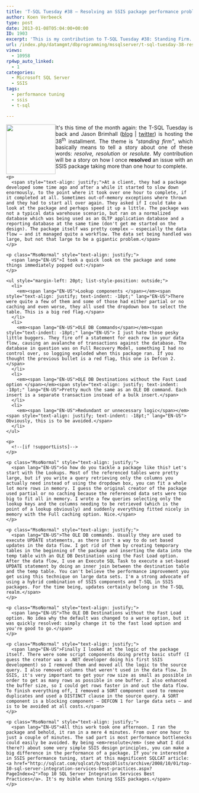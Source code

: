 ```yaml
---
title: 'T-SQL Tuesday #38 – Resolving an SSIS package performance problem'
author: Koen Verbeeck
type: post
date: 2013-01-08T05:04:00+00:00
ID: 1903
excerpt: 'This is my contribution to T-SQL Tuesday #38: Standing Firm. I describe how I resolved an SSIS package performance issue.'
url: /index.php/datamgmt/dbprogramming/mssqlserver/t-sql-tuesday-38-resolving/
views:
  - 10958
rp4wp_auto_linked:
  - 1
categories:
  - Microsoft SQL Server
  - SSIS
tags:
  - performance tuning
  - ssis
  - t-sql

---
```

<p class="MsoNormal" style="text-align: justify;">
  <span lang="EN-US"> </span>
</p>

<div class="image_block" style="text-align: justify;">
  <div class="image_block" style="text-align: justify;">
    <a href="http://jasonbrimhall.info/2013/01/02/t-sql-tuesday-38-standing-firm/"><img style="float: left;" src="https://lessthandot.z19.web.core.windows.net/wp-content/uploads/users/koenverbeeck/TSQL2sday37/TSQL2sday.PNG?mtime=1355209029" alt="" width="133" height="134" /></a>
  </div>
  
  <p>
    It's this time of the month again: the T-SQL Tuesday is back and Jason Brimhall (<a href="http://jasonbrimhall.info/">blog</a> | <a href="https://twitter.com/sqlrnnr">twitter</a>) is hosting the 38<sup>th</sup> installment. The theme is <em>"standing firm"</em>, which basically means to tell a story about one of these words: <em>resolve, resolution</em> or <em>resolute</em>. My contribution will be a story on how I once <strong>resolved<em> </em></strong>an issue with an SSIS package taking more than one hour to complete.</div> 
    
    <p>
      <span style="text-align: justify;">At a client, they had a package developed some time ago and after a while it started to slow down enormously, to the point where it took over one hour to complete, if it completed at all. Sometimes out-of-memory exceptions where thrown and they had to start all over again. They asked if I could take a look at the package and perhaps speed it up a little. The package was not a typical data warehouse scenario, but ran on a normalized database which was being used as an OLTP application database and a reporting database at the same time (don't get me started on the design). The package itself was pretty complex – especially the data flow – and it managed quite a workflow. The data set being handled was large, but not that large to be a gigantic problem.</span>
    </p>
    
    <p class="MsoNormal" style="text-align: justify;">
      <span lang="EN-US">I took a quick look on the package and some things immediately popped out:</span>
    </p>
    
    <ul style="margin-left: 20pt; list-style-position: outside;">
      <li>
        <em><span lang="EN-US">Lookup components </span></em><span style="text-align: justify; text-indent: -18pt;" lang="EN-US">There were quite a few of them and some of those had either partial or no caching and even worse, they all used the dropdown box to select the table. This is a big red flag.</span>
      </li>
      <li>
        <em><span lang="EN-US">OLE DB Commands</span></em><span style="text-indent: -18pt;" lang="EN-US"> I just hate those pesky little buggers. They fire off a statement for each row in your data flow, causing an avalanche of transactions against the database. The database in question was on Full Recovery Model, something I had no control over, so logging exploded when this package ran. If you thought the previous bullet is a red flag, this one is Defcon 2.</span>
      </li>
      <li>
        <em><span lang="EN-US">OLE DB Destinations without the Fast Load option </span></em><span style="text-align: justify; text-indent: -18pt;" lang="EN-US">Pretty much the same as an OLE DB command. Each insert is a separate transaction instead of a bulk insert.</span>
      </li>
      <li>
        <em><span lang="EN-US">Redundant or unnecessary logic</span></em><span style="text-align: justify; text-indent: -18pt;" lang="EN-US"> Obviously, this is to be avoided.</span>
      </li>
    </ul>
    
    <p>
      <!--[if !supportLists]-->
    </p>
    
    <p class="MsoNormal" style="text-align: justify;">
      <span lang="EN-US">So how do you tackle a package like this? Let's start with the Lookups. Most of the referenced tables were pretty large, but if you write a query retrieving only the columns you actually need instead of using the dropdown box, you can fit a whole lot more rows in memory. I guess the original creator of the package used partial or no caching because the referenced data sets were too big to fit all in memory. I wrote a few queries selecting only the lookup keys and the columns needing to be retrieved (which is the point of a lookup obviously) and suddenly everything fitted nicely in memory with the Full caching option. Nice.</span>
    </p>
    
    <p class="MsoNormal" style="text-align: justify;">
      <span lang="EN-US">The OLE DB commands. Usually they are used to execute UPDATE statements, as there isn't a way to do set based updates in the data flow. I got rid of them by creating temporary tables in the beginning of the package and inserting the data into the temp table with an OLE DB Destination using the Fast Load option. After the data flow, I use an Execute SQL Task to execute a set-based UPDATE statement by doing an inner join between the destination table and the temp table. You can't believe the performance improvement you get using this technique on large data sets. I'm a strong advocate of using a hybrid combination of SSIS components and T-SQL in SSIS packages. For the time being, updates certainly belong in the T-SQL realm.</span>
    </p>
    
    <p class="MsoNormal" style="text-align: justify;">
      <span lang="EN-US">The OLE DB Destinations without the Fast Load option. No idea why the default was changed to a worse option, but it was quickly resolved: simply change it to the fast load option and you're good to go.</span>
    </p>
    
    <p class="MsoNormal" style="text-align: justify;">
      <span lang="EN-US">Finally I looked at the logic of the package itself. There were some script components doing pretty basic stuff (I guess the creator was a .NET developer doing his first SSIS development) so I removed them and moved all the logic to the source query. I also removed columns that weren't used in the data flow. In SSIS, it's very important to get your row size as small as possible in order to get as many rows as possible in one buffer. I also enhanced the buffer size, so I could get rows faster in and out the data flow. To finish everything off, I removed a SORT component used to remove duplicates and used a DISTINCT clause in the source query. A SORT component is a blocking component – DEFCON 1 for large data sets – and is to be avoided at all costs.</span>
    </p>
    
    <p class="MsoNormal" style="text-align: justify;">
      <span lang="EN-US">All this work took one afternoon. I ran the package and behold, it ran in a mere 4 minutes. From over one hour to just a couple of minutes. The sad part is most performance bottlenecks could easily be avoided. By being <em>resolute</em> (see what I did there?) about some very simple SSIS design principles, you can make a big difference in the performance of a package. If you're interested in SSIS performance tuning, start at this magnificent SQLCAT article: <a href="http://sqlcat.com/sqlcat/b/top10lists/archive/2008/10/01/top-10-sql-server-integration-services-best-practices.aspx?PageIndex=2">Top 10 SQL Server Integration Services Best Practices</a>. It's my bible when tuning SSIS packages.</span>
    </p>